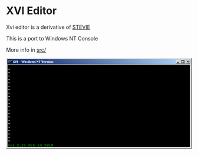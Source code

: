 # XVI Editor

Xvi editor is a derivative of [STEVIE](https://en.wikipedia.org/wiki/Stevie_(text_editor))

This is a port to Windows NT Console

More info in [src/](src/)


![XVI Screenshot](xvi.png)
